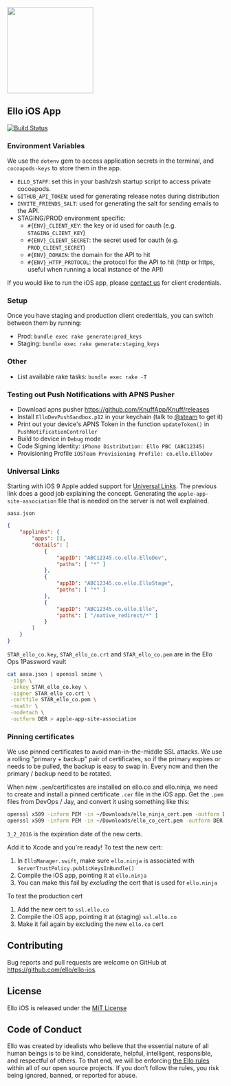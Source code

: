 <img src="http://d324imu86q1bqn.cloudfront.net/uploads/user/avatar/641/large_Ello.1000x1000.png" width="200px" height="200px" />

## Ello iOS App

[![Build Status](https://travis-ci.org/ello/ello-ios.svg?branch=master)](https://travis-ci.org/ello/ello-ios)

### Environment Variables

We use the `dotenv` gem to access application secrets in the terminal, and `cocoapods-keys` to store them in the app.


- `ELLO_STAFF`: set this in your bash/zsh startup script to access private cocoapods.
- `GITHUB_API_TOKEN`: used for generating release notes during distribution
- `INVITE_FRIENDS_SALT`: used for generating the salt for sending emails to the API.
- STAGING/PROD environment specific:
  - `#{ENV}_CLIENT_KEY`: the key or id used for oauth (e.g. `STAGING_CLIENT_KEY`)
  - `#{ENV}_CLIENT_SECRET`: the secret used for oauth (e.g. `PROD_CLIENT_SECRET`)
  - `#{ENV}_DOMAIN`: the domain for the API to hit
  - `#{ENV}_HTTP_PROTOCOL`: the protocol for the API to hit (http or https, useful when running a local instance of the API)

If you would like to run the iOS app, please [contact us](mailto:ios@ello.co) for client credentials.


### Setup

Once you have staging and production client credentials, you can switch between them by running:

- Prod: `bundle exec rake generate:prod_keys`
- Staging: `bundle exec rake generate:staging_keys`


### Other

- List available rake tasks: `bundle exec rake -T`


### Testing out Push Notifications with APNS Pusher

- Download apns pusher https://github.com/KnuffApp/Knuff/releases
- Install `ElloDevPushSandbox.p12` in your keychain (talk to [@steam](https://github.com/steam) to get it)
- Print out your device's APNS Token in the function `updateToken()` in `PushNotificationController`
- Build to device in `Debug` mode
- Code Signing Identity: `iPhone Distribution: Ello PBC (ABC12345)`
- Provisioning Profile `iOSTeam Provisioning Profile: co.ello.ElloDev`


### Universal Links

Starting with iOS 9 Apple added support for [Universal Links](https://developer.apple.com/library/prerelease/ios/documentation/General/Conceptual/AppSearch/UniversalLinks.html). The previous link does a good job explaining the concept. Generating the `apple-app-site-association` file that is needed on the server is not well explained.

`aasa.json`

```json
{
    "applinks": {
        "apps": [],
        "details": [
            {
                "appID": "ABC12345.co.ello.ElloDev",
                "paths": [ "*" ]
            },
            {
                "appID": "ABC12345.co.ello.ElloStage",
                "paths": [ "*" ]
            },
            {
                "appID": "ABC12345.co.ello.Ello",
                "paths": [ "/native_redirect/*" ]
            }
        ]
    }
}
```

`STAR_ello_co.key`, `STAR_ello_co.crt` and `STAR_ello_co.pem` are in the Ello Ops 1Password vault

```bash
cat aasa.json | openssl smime \
 -sign \
 -inkey STAR_ello_co.key \
 -signer STAR_ello_co.crt \
 -certfile STAR_ello_co.pem \
 -noattr \
 -nodetach \
 -outform DER > apple-app-site-association
```

### Pinning certificates

We use pinned certificates to avoid man-in-the-middle SSL attacks.  We use a rolling "primary + backup" pair of certificates, so if the primary expires or needs to be pulled, the backup is easy to swap in.  Every now and then the primary / backup need to be rotated.

When new `.pem`/certificates are installed on ello.co and ello.ninja, we need to create and install a pinned certificate `.cer` file in the iOS app.  Get the `.pem` files from DevOps / Jay, and convert it using something like this:

```bash
openssl x509 -inform PEM -in ~/Downloads/ello_ninja_cert.pem -outform DER -out Resources/SSL/STAR_ello_ninja_3_2_2016.cer
openssl x509 -inform PEM -in ~/Downloads/ello_co_cert.pem -outform DER -out Resources/SSL/STAR_ello_co_3_2_2016.cer
```

`3_2_2016` is the expiration date of the new certs.

Add it to Xcode and you're ready!  To test the new cert:

1. In `ElloManager.swift`, make sure `ello.ninja` is associated with `ServerTrustPolicy.publicKeysInBundle()`
2. Compile the iOS app, pointing it at `ello.ninja`
3. You can make this fail by *excluding* the cert that is used for `ello.ninja`

To test the production cert

1. Add the new cert to `ssl.ello.co`
2. Compile the iOS app, pointing it at (staging) `ssl.ello.co`
3. Make it fail again by excluding the new `ello.co` cert

## Contributing
Bug reports and pull requests are welcome on GitHub at https://github.com/ello/ello-ios.

## License
Ello iOS is released under the [MIT License](/LICENSE.txt)

## Code of Conduct
Ello was created by idealists who believe that the essential nature of all human beings is to be kind, considerate, helpful, intelligent, responsible, and respectful of others. To that end, we will be enforcing [the Ello rules](https://ello.co/wtf/policies/rules/) within all of our open source projects. If you don’t follow the rules, you risk being ignored, banned, or reported for abuse.
